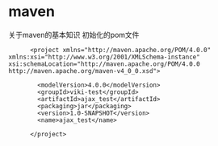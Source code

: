 # maven
关于maven的基本知识
初始化的pom文件
          <?xml version="1.0" encoding="UTF-8"?>
          
          <project xmlns="http://maven.apache.org/POM/4.0.0" xmlns:xsi="http://www.w3.org/2001/XMLSchema-instance" xsi:schemaLocation="http://maven.apache.org/POM/4.0.0 http://maven.apache.org/maven-v4_0_0.xsd">  
          
            <modelVersion>4.0.0</modelVersion>
            <groupId>viki-test</groupId>
            <artifactId>ajax_test</artifactId>
            <packaging>jar</packaging>
            <version>1.0-SNAPSHOT</version>
            <name>ajax_test</name>
              
          </project>
